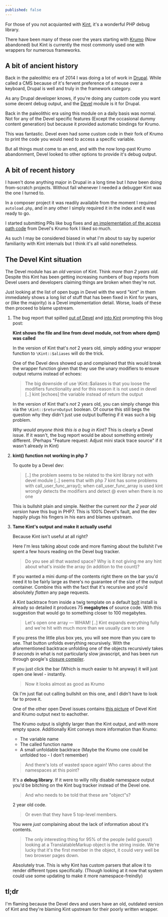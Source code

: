 ```yaml
---
published: false
---
```


For those of you not acquianted with [Kint](http://raveren.github.io/kint/), it's a wonderful PHP debug library.

There have been many of these over the years starting with [Krumo](http://krumo.sourceforge.net/) (Now abandoned) but Kint is currently the most commonly used one with wrappers for numerous frameworks.

## A bit of ancient history

Back in the paleolithic era of 2014 I was doing a lot of work in [Drupal](https://www.drupal.org/). While called a CMS because of it's fervent preference of a mouse over a keyboard, Drupal is well and truly in the framework category.

As any Drupal developer knows, if you're doing any custom code you want some decent debug output, and the [Devel](https://www.drupal.org/project/devel) module is it for Drupal.

Back in the paleolithic era using this module on a daily basis was normal. Not for any of the Devel specific features (Except the occasional dummy content generation) but because it provided automatic bindings for Krumo.

This was fantastic. Devel even had some custom code in their fork of Krumo to print the code you would need to access a specific variable.

But all things must come to an end, and with the now long-past Krumo abandonment, Devel looked to other options to provide it's debug output.

## A bit of recent history

I haven't done anything major in Drupal in a long time but I *have* been doing from-scratch projects. Without fail whenever I needed a debugger Kint was the one I turned to.

In a composer project it was readily available from the moment I required `autoload.php`, and in any other I simply required it in the index and it was ready to go.

I started submitting PRs like bug fixes and [an implementation of the access path code](https://github.com/raveren/kint/pull/177#issuecomment-172320222) from Devel's Krumo fork I liked so much.

As such I may be considered biased in what I'm about to say by superior familiarity with Kint internals but I think it's all valid nonetheless.

## The Devel Kint situation

The Devel module has an *old* version of Kint. Think *more than 2 years old*. Despite this Kint has been getting increasing numbers of bug reports from Devel users and developers claiming things are broken when they're not.

Just looking at the list of open bugs in Devel with the word "kint" in them immediately shows a long list of stuff that has been fixed in Kint for years, or (like the majority) is a Devel implementation detail. Worse, loads of these then proceed to blame upstream.

1. The bug report that spilled [out of Devel](https://www.drupal.org/node/2643392) and [into Kint](https://github.com/raveren/kint/issues/193) prompting this blog post:

    **Kint shows the file and line from devel module, not from where dpm() was called**

    In the version of Kint that's *not* 2 years old, simply adding your wrapper function to `\Kint::$aliases` will do the trick.

    One of the Devel devs showed up and complained that this would break the wrapper function given that they use the unary modifiers to ensure output returns instead of echoes:

    > The big downside of use \Kint::$aliases is that you loose the modifiers functionality and for this reason it is not used in devel [..] kint [echoes] the variable instead of return the output

    In the version of Kint that's *not* 2 years old, you can simply change this via the `\Kint::$returnOutput` boolean. Of course this still begs the question why they didn't just use output buffering if it was such a big problem.

    *Why would anyone think this is a bug in Kint?* This is clearly a Devel issue. If it wasn't, the bug report would be about something entirely different. (Perhaps "Feature request: Adjust mini stack trace source" if it wasn't already in Kint)

2. **kint() function not working in php 7**

    To quote by a Devel dev:

    > [..] the problem seems to be related to the kint library not with devel module [..] seems that with php 7 kint has some problems with call_user_func_array(); when call_user_func_array is used kint wrongly detects the modifiers and detect @ even when there is no one

    This is bullshit plain and simple. Neither the current *nor the 2 year old version* have this bug in PHP7. This is 100% Devel's fault, and the dev happily plugs his fingers in his ears and blames upstream.

3. **Tame Kint's output and make it actually useful**

    Because Kint isn't useful at all right?

    Here I'm less talking about code and more flaming about the bullshit I've spent a few hours reading on the Devel bug tracker.

    > Do you see all that wasted space? Why is it not giving me any hint about what's inside the array (in addition to the count)?

    If you wanted a mini dump of the contents right there on the bar you'd need it to be fairly large as there's no guarantee of the size of the output container. Combine this with the fact that it's recursive and you'd absolutely *flatten* any page requests.

    A Kint backtrace from inside a twig template on a default [bolt](http://bolt.cm) install is already so detailed it produces 75 **megabytes** of source code. With this suggestion that would go to something closer to 100 megabytes.

    > Let's open one array — WHAM! [..] Kint expands everything fully and we're hit with much more than we usually care to see

    If you press the little plus box yes, you will see more than you care to see. That button unfolds everything recursively. With the aforementioned backtrace unfolding one of the objects recursively takes *9 seconds* in what is not particularly slow javascript, and has been run through google's [closure compiler](https://developers.google.com/closure/compiler/).

    If you just click the bar (Which is much easier to hit anyway) it will just open one level - instantly.

    > Now it looks almost as good as Krumo

    Ok I'm just flat out calling bullshit on this one, and I didn't have to look far to prove it.

    One of the other open Devel issues contains [this picture](http://monosnap.com/image/NDKaUVXnORwKuxBWMdk2bZfrAnzLnd#) of Devel Kint and Krumo output next to eachother.

    The Krumo output is slightly larger than the Kint output, and with more empty space. Additionally Kint conveys more information than Krumo:

    * The variable name
    * The called function name
    * A small unfoldable backtrace (Maybe the Krumo one could be unfolded too - I don't remember)

    > And there's lots of wasted space again! Who cares about the namespaces at this point?

    It's a **debug library**. If it were to willy nilly disable namespace output you'd be bitching on the Kint bug tracker instead of the Devel one.

    > And who needs to be told that these are "object"s?

    2 year old code.

    > Or even that they have 5 top-level members.

    You were *just* complaining about the lack of information about it's contents.

    > The only interesting thing for 95% of the people (wild guess!) looking at a TranslatableMarkup object is the string inside. We're lucky that it's the first member in the object, it could very well be two browser pages down.

    Absolutely true. This is why Kint has custom parsers that allow it to render different types specifically. (Though looking at it now that system could use some updating to make it more namespace-freindly)

## tl;dr

I'm flaming because the Devel devs and users have an old, outdated version of Kint and they're blaming Kint upstream for their poorly written wrapper.
